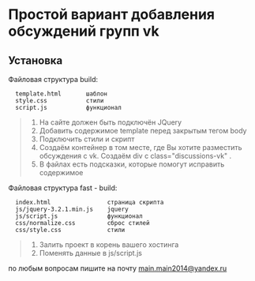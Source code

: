 Простой вариант добавления обсуждений групп vk
=============================

Установка
------------

Файловая структура build:

      template.html       шаблон
      style.css           стили
      script.js           функционал

> 1. На сайте должен быть подключён JQuery
> 2. Добавить содержимое template перед закрытым тегом body
> 3. Подключить стили и скрипт
> 4. Создаём контейнер в том месте, где Вы хотите разместить обсуждения с vk. Создаём div с class="discussions-vk" .
> 5. В файлах есть подсказки, которые помогут исправить содержимое

Файловая структура fast - build:

	  index.html                страница скрипта
      js/jquery-3.2.1.min.js    jquery
      js/script.js              функционал
	  css/normalize.css         сброс стилей
	  css/style.css             стили

> 1. Залить проект в корень вашего хостинга
> 2. Поменять данные в js/script.js

по любым вопросам пишите на почту main.main2014@yandex.ru

